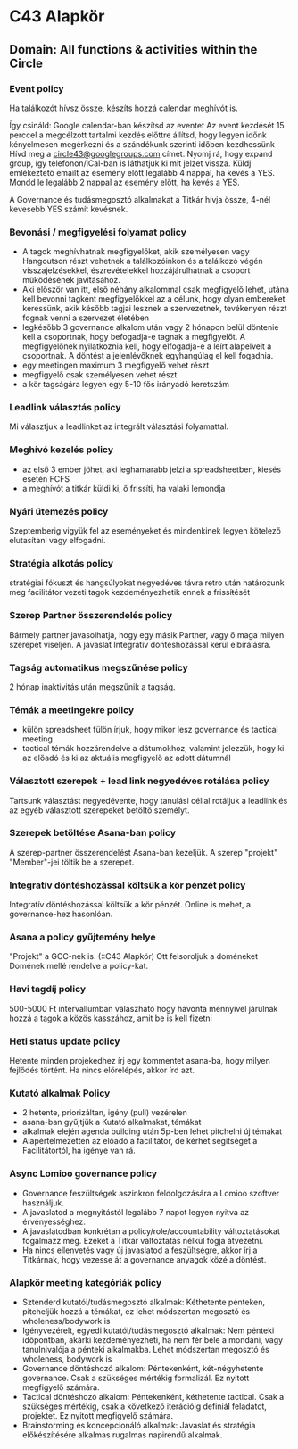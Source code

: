 # C43 Alapkör

## Domain: All functions & activities within the Circle

### Event policy

Ha találkozót hívsz össze, készíts hozzá calendar meghívót is.

Így csináld:
Google calendar-ban készítsd az eventet
Az event kezdését 15 perccel a megcélzott tartalmi kezdés előttre állítsd, hogy legyen időnk kényelmesen megérkezni és a szándékunk szerinti időben kezdhessünk
Hívd meg a circle43@googlegroups.com címet. Nyomj rá, hogy expand group, így telefonon/iCal-ban is láthatjuk ki mit jelzet vissza.
Küldj emlékeztető emailt az esemény előtt legalább 4 nappal, ha kevés a YES.
Mondd le legalább 2 nappal az esemény előtt, ha kevés a YES.


A Governance és tudásmegosztó alkalmakat a Titkár hívja össze, 4-nél kevesebb YES számít kevésnek.

### Bevonási / megfigyelési folyamat policy

- A tagok meghívhatnak megfigyelőket, akik személyesen vagy Hangoutson részt vehetnek a találkozóinkon és a találkozó végén visszajelzésekkel, észrevételekkel hozzájárulhatnak a csoport működésének javításához.
- Aki először van itt, első néhány alkalommal csak megfigyelő lehet, utána kell bevonni tagként megfigyelőkkel az a célunk, hogy olyan embereket keressünk, akik később tagjai lesznek a szervezetnek, tevékenyen részt fognak venni a szervezet életében
- legkésőbb 3 governance alkalom után vagy 2 hónapon belül döntenie kell a csoportnak, hogy befogadja-e tagnak a megfigyelőt. A megfigyelőnek nyilatkoznia kell, hogy elfogadja-e a leírt alapelveit a csoportnak. A döntést a jelenlévőknek egyhangúlag el kell fogadnia.
- egy meetingen maximum 3 megfigyelő vehet részt
- megfigyelő csak személyesen vehet részt
- a kör tagságára legyen egy 5-10 fős irányadó keretszám


### Leadlink választás policy

Mi választjuk a leadlinket az integrált választási folyamattal.

### Meghívó kezelés policy

- az első 3 ember jöhet, aki leghamarabb jelzi a spreadsheetben, kiesés esetén FCFS
- a meghívót a titkár küldi ki, ő frissíti, ha valaki lemondja


### Nyári ütemezés policy

Szeptemberig vigyük fel az eseményeket és mindenkinek legyen kötelező elutasítani vagy elfogadni.


### Stratégia alkotás policy

stratégiai fókuszt és hangsúlyokat negyedéves távra retro után határozunk meg
facilitátor vezeti
tagok kezdeményezhetik ennek a frissíŧését


### Szerep Partner összerendelés policy

Bármely partner javasolhatja, hogy egy másik Partner, vagy ő maga milyen szerepet viseljen. A javaslat Integratív döntéshozással kerül elbírálásra.


### Tagság automatikus megszűnése policy

2 hónap inaktivitás után megszűnik a tagság.


### Témák a meetingekre policy

- külön spreadsheet fülön írjuk, hogy mikor lesz governance és tactical meeting
- tactical témák hozzárendelve a dátumokhoz, valamint jelezzük, hogy ki az előadó és ki az aktuális megfigyelő az adott dátumnál


### Választott szerepek + lead link negyedéves rotálása policy

Tartsunk választást negyedévente, hogy tanulási céllal rotáljuk a leadlink és az egyéb választott szerepeket betöltő személyt.


### Szerepek betöltése Asana-ban policy

A szerep-partner összerendelést Asana-ban kezeljük.
A szerep "projekt" "Member"-jei töltik be a szerepet.


### Integratív döntéshozással költsük a kör pénzét policy

Integratív döntéshozással költsük a kör pénzét. Online is mehet, a governance-hez hasonlóan.

### Asana a policy gyűjtemény helye

"Projekt" a GCC-nek is. (::C43 Alapkör)
Ott felsoroljuk a doméneket
Domének mellé rendelve a policy-kat.


### Havi tagdíj policy

500-5000 Ft intervallumban válaszható hogy havonta mennyivel járulnak hozzá a tagok a közös kasszához, amit be is kell fizetni


### Heti status update policy

Hetente minden projekedhez írj egy kommentet asana-ba, hogy milyen fejlődés történt. Ha nincs előrelépés, akkor írd azt.


### Kutató alkalmak Policy

- 2 hetente, priorizáltan, igény (pull) vezérelen
- asana-ban gyűjtjük a Kutató alkalmakat, témákat
- alkalmak elején agenda building után 5p-ben lehet pitchelni új témákat
- Alapértelmezetten az előadó a facilitátor, de kérhet segítséget a Facilitátortól, ha igénye van rá.


### Async Lomioo governance policy

- Governance feszültségek aszinkron feldolgozására a Lomioo szoftver használjuk.
- A javaslatod a megnyitástól legalább 7 napot legyen nyitva az érvényességhez.
- A javaslatodban konkrétan a policy/role/accountability változtatásokat fogalmazz meg. Ezeket a Titkár változtatás nélkül fogja átvezetni.
- Ha nincs ellenvetés vagy új javaslatod a feszültségre, akkor írj a Titkárnak, hogy vezesse át a governance anyagok közé a döntést.


### Alapkör meeting kategóriák policy

- Sztenderd kutatói/tudásmegosztó alkalmak: Kéthetente pénteken, pitcheljük hozzá a témákat, ez lehet módszertan megosztó és wholeness/bodywork is
- Igényvezérelt, egyedi kutatói/tudásmegosztó alkalmak: Nem pénteki időpontban, akárki kezdeményezheti, ha nem fér bele a mondani, vagy tanulnivalója a pénteki alkalmakba. Lehet módszertan megosztó és wholeness, bodywork is
- Governance döntéshozó alkalom: Péntekenként, két-négyhetente governance. Csak a szükséges mértékig formalizál. Ez nyitott megfigyelő számára.
- Tactical döntéshozó alkalom: Péntekenként, kéthetente tactical. Csak a szükséges mértékig, csak a következő iterációig definiál feladatot, projektet. Ez nyitott megfigyelő számára.
- Brainstorming és koncepcionáló alkalmak: Javaslat és stratégia előkészítésére alkalmas rugalmas napirendű alkalmak.
